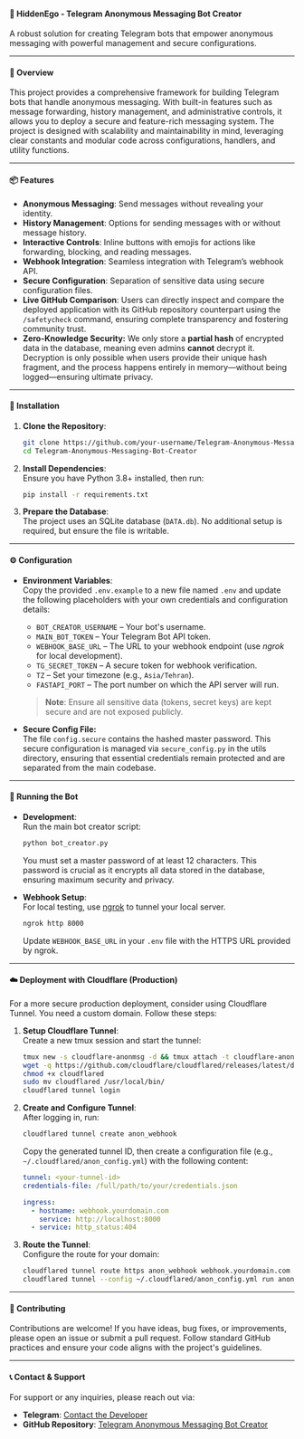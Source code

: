 #### 🤖 **Hid**den**Ego** - Telegram Anonymous Messaging Bot Creator 
A robust solution for creating Telegram bots that empower anonymous messaging with powerful management and secure configurations.

---

#### 🌟 **Overview**  
This project provides a comprehensive framework for building Telegram bots that handle anonymous messaging. With built-in features such as message forwarding, history management, and administrative controls, it allows you to deploy a secure and feature-rich messaging system. The project is designed with scalability and maintainability in mind, leveraging clear constants and modular code across configurations, handlers, and utility functions.

---

#### 📦 **Features**  
- **Anonymous Messaging**: Send messages without revealing your identity.  
- **History Management**: Options for sending messages with or without message history.  
- **Interactive Controls**: Inline buttons with emojis for actions like forwarding, blocking, and reading messages.  
- **Webhook Integration**: Seamless integration with Telegram’s webhook API.  
- **Secure Configuration**: Separation of sensitive data using secure configuration files.  
- **Live GitHub Comparison**:
Users can directly inspect and compare the deployed application with its GitHub repository counterpart using the `/safetycheck` command, ensuring complete transparency and fostering community trust.
- **Zero-Knowledge Security:** We only store a **partial hash** of encrypted data in the database, meaning even admins **cannot** decrypt it. Decryption is only possible when users provide their unique hash fragment, and the process happens entirely in memory—without being logged—ensuring ultimate privacy.

---

#### 🚀 **Installation**  
1. **Clone the Repository**:  
   ```bash
   git clone https://github.com/your-username/Telegram-Anonymous-Messaging-Bot-Creator.git
   cd Telegram-Anonymous-Messaging-Bot-Creator
   ```
2. **Install Dependencies**:  
   Ensure you have Python 3.8+ installed, then run:  
   ```bash
   pip install -r requirements.txt
   ```
3. **Prepare the Database**:  
   The project uses an SQLite database (`DATA.db`). No additional setup is required, but ensure the file is writable.

---

#### ⚙️ **Configuration**  
- **Environment Variables**:  
  Copy the provided `.env.example` to a new file named `.env` and update the following placeholders with your own credentials and configuration details:
  - `BOT_CREATOR_USERNAME` – Your bot's username.  
  - `MAIN_BOT_TOKEN` – Your Telegram Bot API token.  
  - `WEBHOOK_BASE_URL` – The URL to your webhook endpoint (use _ngrok_ for local development).  
  - `TG_SECRET_TOKEN` – A secure token for webhook verification.  
  - `TZ` – Set your timezone (e.g., `Asia/Tehran`).  
  - `FASTAPI_PORT` – The port number on which the API server will run.
  
  > **Note**: Ensure all sensitive data (tokens, secret keys) are kept secure and are not exposed publicly.

- **Secure Config File:**  
  The file `config.secure` contains the hashed master password. This secure configuration is managed via `secure_config.py` in the utils directory, ensuring that essential credentials remain protected and are separated from the main codebase.

---

#### 🔧 **Running the Bot**  
- **Development**:  
  Run the main bot creator script:  
  ```bash
  python bot_creator.py
  ```
  You must set a master password of at least 12 characters. This password is crucial as it encrypts all data stored in the database, ensuring maximum security and privacy.

- **Webhook Setup**:  
  For local testing, use [ngrok](https://ngrok.com/) to tunnel your local server.  
  ```bash
  ngrok http 8000
  ```
  Update `WEBHOOK_BASE_URL` in your `.env` file with the HTTPS URL provided by ngrok.

---

#### ☁️ **Deployment with Cloudflare (Production)**  
For a more secure production deployment, consider using Cloudflare Tunnel. You need a custom domain.
Follow these steps:

1. **Setup Cloudflare Tunnel**:  
   Create a new tmux session and start the tunnel:
   ```bash
   tmux new -s cloudflare-anonmsg -d && tmux attach -t cloudflare-anonmsg
   wget -q https://github.com/cloudflare/cloudflared/releases/latest/download/cloudflared-linux-amd64 -O cloudflared
   chmod +x cloudflared
   sudo mv cloudflared /usr/local/bin/
   cloudflared tunnel login
   ```
2. **Create and Configure Tunnel**:  
   After logging in, run:
   ```bash
   cloudflared tunnel create anon_webhook
   ```
   Copy the generated tunnel ID, then create a configuration file (e.g., `~/.cloudflared/anon_config.yml`) with the following content:
   ```yaml
   tunnel: <your-tunnel-id>
   credentials-file: /full/path/to/your/credentials.json

   ingress:
     - hostname: webhook.yourdomain.com
       service: http://localhost:8000
     - service: http_status:404
   ```
3. **Route the Tunnel**:  
   Configure the route for your domain:
   ```bash
   cloudflared tunnel route https anon_webhook webhook.yourdomain.com
   cloudflared tunnel --config ~/.cloudflared/anon_config.yml run anon_webhook
   ```

---

#### 🤝 **Contributing**  
Contributions are welcome! If you have ideas, bug fixes, or improvements, please open an issue or submit a pull request. Follow standard GitHub practices and ensure your code aligns with the project's guidelines.

---

#### 📞 **Contact & Support**  
For support or any inquiries, please reach out via:  
- **Telegram**: [Contact the Developer](https://t.me/ContactHydraBot)  
- **GitHub Repository**: [Telegram Anonymous Messaging Bot Creator](https://github.com/411A/Telegram-Anonymous-Messaging-Bot-Creator)
